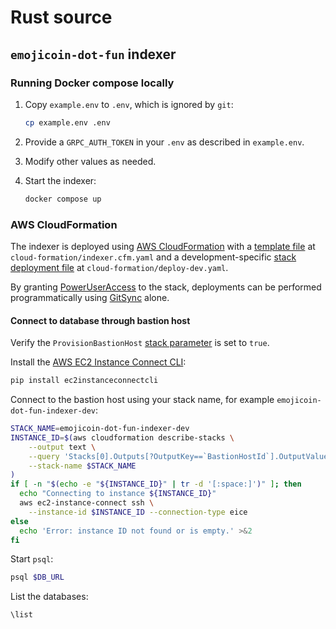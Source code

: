 <!---
cspell:word ec2instanceconnectcli
cspell:word eice
-->

# Rust source

## `emojicoin-dot-fun` indexer

### Running Docker compose locally

1. Copy `example.env` to `.env`, which is ignored by `git`:

   ```sh
   cp example.env .env
   ```

1. Provide a `GRPC_AUTH_TOKEN` in your `.env` as described in `example.env`.

1. Modify other values as needed.

1. Start the indexer:

   ```sh
   docker compose up
   ```

### AWS CloudFormation

The indexer is deployed using [AWS CloudFormation] with a [template file] at
`cloud-formation/indexer.cfm.yaml` and a development-specific
[stack deployment file] at `cloud-formation/deploy-dev.yaml`.

By granting [PowerUserAccess] to the stack, deployments can be performed
programmatically using [GitSync] alone.

#### Connect to database through bastion host

Verify the `ProvisionBastionHost` [stack parameter][stack deployment file] is
set to `true`.

Install the [AWS EC2 Instance Connect CLI]:

```sh
pip install ec2instanceconnectcli
```

Connect to the bastion host using your stack name, for example
`emojicoin-dot-fun-indexer-dev`:

```sh
STACK_NAME=emojicoin-dot-fun-indexer-dev
INSTANCE_ID=$(aws cloudformation describe-stacks \
    --output text \
    --query 'Stacks[0].Outputs[?OutputKey==`BastionHostId`].OutputValue' \
    --stack-name $STACK_NAME
)
if [ -n "$(echo -e "${INSTANCE_ID}" | tr -d '[:space:]')" ]; then
  echo "Connecting to instance ${INSTANCE_ID}"
  aws ec2-instance-connect ssh \
    --instance-id $INSTANCE_ID --connection-type eice
else
  echo 'Error: instance ID not found or is empty.' >&2
fi
```

Start `psql`:

```sh
psql $DB_URL
```

List the databases:

```sh
\list
```

[aws cloudformation]: https://docs.aws.amazon.com/AWSCloudFormation/latest/UserGuide/Welcome.html
[aws ec2 instance connect cli]: https://github.com/aws/aws-ec2-instance-connect-cli
[ec2 instance connect endpoint]: https://docs.aws.amazon.com/AWSEC2/latest/UserGuide/connect-using-eice.html
[gitsync]: https://docs.aws.amazon.com/AWSCloudFormation/latest/UserGuide/git-sync.html
[poweruseraccess]: https://docs.aws.amazon.com/aws-managed-policy/latest/reference/PowerUserAccess.html
[stack deployment file]: https://docs.aws.amazon.com/AWSCloudFormation/latest/UserGuide/git-sync-concepts-terms.html
[template file]: https://docs.aws.amazon.com/AWSCloudFormation/latest/UserGuide/gettingstarted.templatebasics.html
